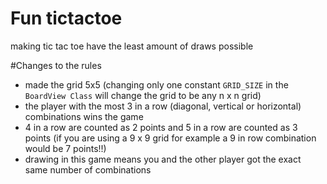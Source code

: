 # Fun tictactoe
making tic tac toe have the least amount of draws possible 

#Changes to the rules
- made the grid 5x5 (changing only one constant ``` GRID_SIZE ``` in the ```BoardView Class``` will change the grid to be any n x n grid)
- the player with the most 3 in a row (diagonal, vertical or horizontal) combinations wins the game
- 4 in a row are counted as 2 points and 5 in a row are counted as 3 points (if you are using a 9 x 9 grid for example a 9 in row combination would be 7 points!!)
- drawing in this game means you and the other player got the exact same number of combinations
